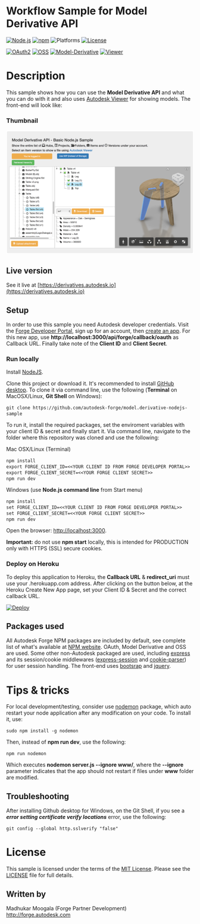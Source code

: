 # Workflow Sample for Model Derivative API

[![Node.js](https://img.shields.io/badge/Node.js-6.2-blue.svg)](https://nodejs.org/)
[![npm](https://img.shields.io/badge/npm-5.5.1-blue.svg)](https://www.npmjs.com/)
![Platforms](https://img.shields.io/badge/platform-windows%20%7C%20osx%20%7C%20linux-lightgray.svg)
[![License](http://img.shields.io/:license-mit-blue.svg)](http://opensource.org/licenses/MIT)

[![OAuth2](https://img.shields.io/badge/OAuth2-v1-green.svg)](http://developer.autodesk.com/)
[![OSS](https://img.shields.io/badge/OSS-v2-green.svg)](http://developer.autodesk.com/)
[![Model-Derivative](https://img.shields.io/badge/Model%20Derivative-v2-green.svg)](http://developer.autodesk.com/)
[![Viewer](https://img.shields.io/badge/Viewer-v3.3-green.svg)](http://developer.autodesk.com/)

# Description

This sample shows how you can use the **Model Derivative API** and what you can do with it and also uses [Autodesk Viewer](https://developer.autodesk.com/en/docs/viewer/v2/overview/) for showing models. The front-end will look like:

### Thumbnail
![thumbnail](www/img/indexpage.png)

## Live version

See it live at [https://derivatives.autodesk.io](https://derivatives.autodesk.io) 

## Setup

In order to use this sample you need Autodesk developer credentials. Visit the [Forge Developer Portal](https://developer.autodesk.com), sign up for an account, then [create an app](https://developer.autodesk.com/myapps/create). For this new app, use <b>http://localhost:3000/api/forge/callback/oauth</b> as Callback URL. Finally take note of the <b>Client ID</b> and <b>Client Secret</b>.


### Run locally

Install [NodeJS](https://nodejs.org).

Clone this project or download it. It's recommended to install [GitHub desktop](https://desktop.github.com/). To clone it via command line, use the following (<b>Terminal</b> on MacOSX/Linux, <b>Git Shell</b> on Windows):

    git clone https://github.com/autodesk-forge/model.derivative-nodejs-sample

To run it, install the required packages, set the enviroment variables with your client ID & secret and finally start it. Via command line, navigate to the folder where this repository was cloned and use the following:

Mac OSX/Linux (Terminal)

    npm install
    export FORGE_CLIENT_ID=<<YOUR CLIENT ID FROM FORGE DEVELOPER PORTAL>>
    export FORGE_CLIENT_SECRET=<<YOUR FORGE CLIENT SECRET>>
    npm run dev

Windows (use <b>Node.js command line</b> from Start menu)

    npm install
    set FORGE_CLIENT_ID=<<YOUR CLIENT ID FROM FORGE DEVELOPER PORTAL>>
    set FORGE_CLIENT_SECRET=<<YOUR FORGE CLIENT SECRET>>
    npm run dev

Open the browser: [http://localhost:3000](http://localhost:3000).

<b>Important:</b> do not use <b>npm start</b> locally, this is intended for PRODUCTION only with HTTPS (SSL) secure cookies.

### Deploy on Heroku

To deploy this application to Heroku, the <b>Callback URL</b> & <b>redirect_uri</b> must use your .herokuapp.com address. After clicking on the button below, at the Heroku Create New App page, set your Client ID & Secret and the correct callback URL.

[![Deploy](https://www.herokucdn.com/deploy/button.svg)](https://heroku.com/deploy?template=https://github.com/MadhukarMoogala/fda-importCatia-to-dwg)

## Packages used

All Autodesk Forge NPM packages are included by default, see complete list of what's available at [NPM website](https://www.npmjs.com/browse/keyword/autodesk). OAuth, Model Derivative and OSS are used. Some other non-Autodesk packaged are used, including [express](https://www.npmjs.com/package/express) and its session/cookie middlewares ([express-session](https://www.npmjs.com/package/express-session) and [cookie-parser](https://www.npmjs.com/package/cookie-parser)) for user session handling. The front-end uses [bootsrap](https://www.npmjs.com/package/bootstrap) and [jquery](https://www.npmjs.com/package/jquery).

# Tips & tricks

For local development/testing, consider use [nodemon](https://www.npmjs.com/package/nodemon) package, which auto restart your node application after any modification on your code. To install it, use:

    sudo npm install -g nodemon

Then, instead of <b>npm run dev</b>, use the following:

    npm run nodemon

Which executes <b>nodemon server.js --ignore www/</b>, where the <b>--ignore</b> parameter indicates that the app should not restart if files under <b>www</b> folder are modified.

## Troubleshooting

After installing Github desktop for Windows, on the Git Shell, if you see a <b>*error setting certificate verify locations*</b> error, use the following:

    git config --global http.sslverify "false"

# License

This sample is licensed under the terms of the [MIT License](http://opensource.org/licenses/MIT).
Please see the [LICENSE](LICENSE) file for full details.

## Written by

Madhukar Moogala (Forge Partner Development)<br />
http://forge.autodesk.com<br />
